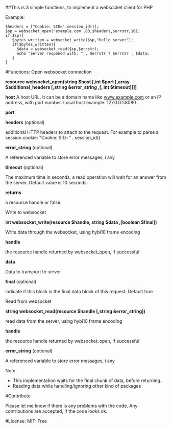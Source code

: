 ##This is 3 simple functions, to implement a websocket client for PHP

Example:
```<?php
$headers = ["Cookie: SID=".session_id()];
$sp = websocket_open('example.com',80,$headers,$errstr,16);
if($sp){
   $bytes_written = websocket_write($sp,"hello server");
   if($bytes_written){
     $data = websocket_read($sp,$errstr);
     echo "Server responed with: " . $errstr ? $errstr : $data;
   }
}
```

#Functions:
Open websocket connection

**resource websocket_open(string $host [,int $port [,array $additional_headers [,string &error_string ,[, int $timeout]]]]**
  
**host**
A host URL. It can be a domain name like www.example.com or an IP address,  with port number. Local host example: 127.0.0.1:8080
    
**port**  
    
**headers** (optional)

additional HTTP headers to attach to the request.   For example to parse a session cookie: "Cookie: SID=" . session_id()  
    
**error_string** (optional)

A referenced variable to store error messages, i any
    
**timeout** (optional)

The maximum time in seconds, a read operation will wait for an answer from the server. Default value is 10 seconds.

**returns** 

a resource handle or false.


Write to websocket
  
**int websocket_write(resource $handle, string $data ,[boolean $final])**
  
Write data through the websocket, using hybi10 frame encoding
  
**handle**

the resource handle returned by websocket_open, if successful
    
**data**

Data to transport to server
    
**final** (optional)

indicate if this block is the final data block of this request. Default true  


Read from websocket

**string websocket_read(resource $handle [,string &error_string])**
  
read data from the server, using hybi10 frame encoding
  
**handle**

the resource handle returned by websocket_open, if successful

**error_string** (optional)

A referenced variable to store error messages, i any

Note:
- This implementation waits for the final chunk of data, before returning.
- Reading data while handling/ignoring other kind of packages
    

#Contribute

Please let me know if there is any problems with the code.
Any contributions are accepted, if the code looks ok.


#License: MIT: Free


